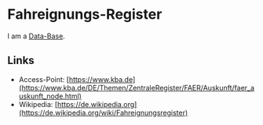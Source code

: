 # Fahreignungs-Register

I am a [Data-Base](2000245.md).

## Links

- Access-Point: [https://www.kba.de](https://www.kba.de/DE/Themen/ZentraleRegister/FAER/Auskunft/faer_auskunft_node.html)
- Wikipedia: [https://de.wikipedia.org](https://de.wikipedia.org/wiki/Fahreignungsregister)
